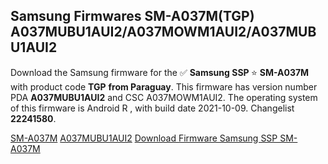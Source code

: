 <h2>Samsung Firmwares SM-A037M(TGP) A037MUBU1AUI2/A037MOWM1AUI2/A037MUBU1AUI2</h2>
Download the Samsung firmware for the ✅ <strong>Samsung SSP </strong> ⭐ <strong>SM-A037M</strong> with product code <strong>TGP</strong> <strong> from Paraguay</strong>. This firmware has version number PDA <strong>A037MUBU1AUI2</strong> and CSC A037MOWM1AUI2. The operating system of this firmware is Android R , with build date 2021-10-09. Changelist <strong>22241580</strong>.


[SM-A037M](https://samfirm.shop/samsung/model/SM-A037M)
[A037MUBU1AUI2](https://samfirm.shop/samsung/pda/A037MUBU1AUI2)
[Download Firmware Samsung SSP SM-A037M](https://samfirm.shop/samsung/firmware/463616)
